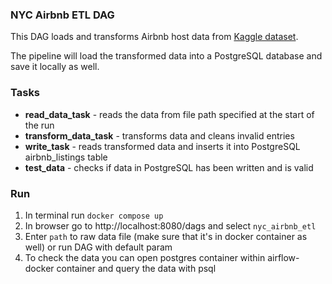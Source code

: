 ### NYC Airbnb ETL DAG

This DAG loads and transforms Airbnb host data from [Kaggle dataset](https://www.kaggle.com/datasets/dgomonov/new-york-city-airbnb-open-data/data).

The pipeline will load the transformed data into a PostgreSQL database and save it locally as well.

### Tasks
* **read_data_task** - reads the data from file path specified at the start of the run
* **transform_data_task** - transforms data and cleans invalid entries
* **write_task** - reads transformed data and inserts it into PostgreSQL airbnb_listings table
* **test_data** - checks if data in PostgreSQL has been written and is valid

### Run
1. In terminal run `docker compose up`
2. In browser go to http://localhost:8080/dags and select `nyc_airbnb_etl` 
3. Enter `path` to raw data file (make sure that it's in docker container as well) or run DAG with default param
4. To check the data you can open postgres container within airflow-docker container and query the data with psql